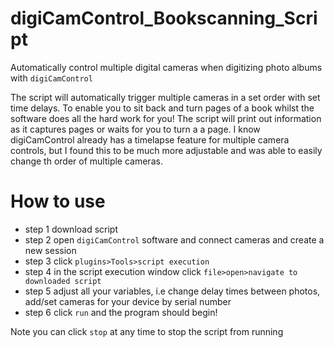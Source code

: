 # digiCamControl_Bookscanning_Script
Automatically control multiple digital cameras when digitizing photo albums with `digiCamControl`

The script will automatically trigger multiple cameras in a set order with set time delays. To enable you to sit back and turn pages of a book whilst the software does all the hard work for you! The script will print out information as it captures pages or waits for you to turn a a page. I know digiCamControl already has a timelapse feature for multiple camera controls, but I found this to be much more adjustable and was able to easily change th order of multiple cameras. 

# How to use 
 - step 1 download script
 - step 2 open `digiCamControl` software and connect cameras and create a new session
 - step 3 click `plugins>Tools>script execution`
 - step 4 in the script execution window click `file>open>navigate to downloaded script`
 - step 5 adjust all your variables, i.e change delay times between photos, add/set cameras for your device by serial number
 - step 6 click `run` and the program should begin!
 
 Note you can click `stop` at any time to stop the script from running
